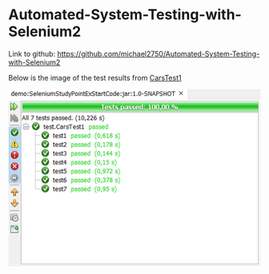 # Automated-System-Testing-with-Selenium2
Link to github: https://github.com/michael2750/Automated-System-Testing-with-Selenium2

Below is the image of the test results from [CarsTest1](https://github.com/michael2750/Automated-System-Testing-with-Selenium2/blob/master/src/test/java/test/CarsTest1.java)

![test-results](https://github.com/michael2750/Automated-System-Testing-with-Selenium2/blob/master/test-results.PNG)

